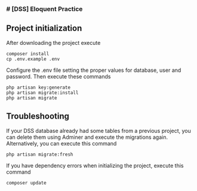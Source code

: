 ### # [DSS] Eloquent Practice

## Project initialization

After downloading the project execute
```shell
composer install
cp .env.example .env
```

Configure the .env file setting the proper values for database, user and password. Then execute these commands
```shell
php artisan key:generate
php artisan migrate:install
php artisan migrate
```

## Troubleshooting

If your DSS database already had some tables from a previous project, you can delete them using Adminer and execute the migrations again. Alternatively, you can execute this command
```shell
php artisan migrate:fresh
```

If you have dependency errors when initializing the project, execute this command
```shell
composer update
```